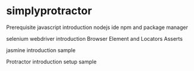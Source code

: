 # simplyprotractor

Prerequisite
  javascript
    introduction 
    nodejs
    ide
    npm and package manager
    
  selenium webdriver
    introduction
    Browser 
    Element and  Locators
    Asserts

  jasmine
    introduction
    sample 
      
  Protractor
    introduction
    setup
    sample
    
  
  
